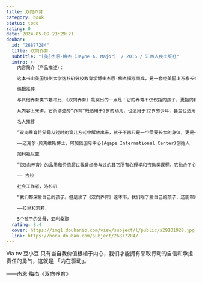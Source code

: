 ```yaml
---
title: 双向养育
category: book
status: todo
rating: 0
date: 2024-05-09 21:29:21
douban:
  id: "26877284"
  title: 双向养育
  subtitle: "[美]杰恩·梅杰（Jayne A. Major） / 2016 / 江西人民出版社"
  intro: >-
    内容简介（产品描述）：

    这本书由美国加州大学洛杉矶分校教育学博士杰恩·梅杰撰写而成，是一套经美国上万家长亲证有效的养育方法，核心在于突破传统的权威性和娇纵型养育方式，提出一套建立在爱、尊重和规则之上的养育理念；同时，相比较目前市面上其他育儿类书籍，本书的内容更为现代、系统和全面，它特别强调“育儿先育己”，强调父母需要把养育的注意力从孩子转向自身，唯有改变自己、丰富自己、提升自己，以充满爱、价值感、尊重人际界限、拥抱改变的积极状态，才能帮助孩子健康成长；本书由作者结合自己25年服务超过15000个家庭的教育培训和咨询经验创作而成，案例丰富、思想方法深刻，是一套面向未来的前沿育儿方法论。

    编辑推荐

    与其他养育类书籍相比，《双向养育》最突出的一点是：它的养育不仅仅指向孩子，更指向自己；它的每个章节都不是以“孩子”作为开头，而是以“人”作为开头，它融合了心理咨询、家庭治疗、孩童养育、人类学和哲学，那些关于爱、自尊、价值感、责任感、自我实现的章节，都同样适用于我们这些大人——这也是为什么它的中文版被命名为《双向养育》。

    从内容上来讲，它所讲述的“养育”既适用于2岁的幼儿，也适用于12岁的少年，甚至也适用于16岁的青春期孩子，或者26岁甚至36岁的大人。它本质上是关于“人”的家庭关系，而不仅仅是孩子。从这个意义上讲，它是以一套一致、贯通的思想，帮助我们面对0～16岁的孩子，帮助我们营造和谐、平等的家庭氛围，因而免除了我们为单一年龄段寻找育儿书的焦虑。

    名人推荐

    “双向养育将父母从过时的育儿方式中解放出来，孩子不再只是一个需要长大的身体，更是一个需要呵护的心灵。每个孩子都有权利让自己的心灵美丽绽放。梅杰博士提倡的养育方法能够让孩子和父母彼此帮助，也使我们这个星球变得更加美好。”

    ——迈克尔·贝克维斯博士，阿加佩国际中心(Agape International Center)创始人

    加利福尼亚

    “《双向养育》的品质和价值超过我曾经参与过的其它所有心理学和咨询类课程。它融合了心理咨询、家庭治疗、儿童教育、人类学和哲学，而呈现的养育体系却易于理解、适于各类人群接受。”

    —— 吉拉

    社会工作者，洛杉矶

    “我们都深爱自己的孩子。但是读了《双向养育》这本书，我们除了爱自己的孩子，还能帮助他们成为有思想、有爱心、有力量、有责任感的独立的人。”

    ——拉里和凯莉，

    5个孩子的父母，亚利桑那
  rating: 8.4
  cover: https://img1.doubanio.com/view/subject/l/public/s29101928.jpg
  link: https://book.douban.com/subject/26877284/
---
```


Via tw 豆小豆 只有当自我价值根植于内心，我们才能拥有采取行动的自信和承担责任的勇气，这就是 「内在驱动」。

——杰恩·梅杰《双向养育》
